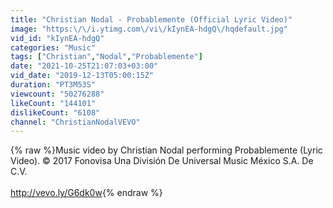 ```yaml
---
title: "Christian Nodal - Probablemente (Official Lyric Video)"
image: "https:\/\/i.ytimg.com\/vi\/kIynEA-hdgQ\/hqdefault.jpg"
vid_id: "kIynEA-hdgQ"
categories: "Music"
tags: ["Christian","Nodal","Probablemente"]
date: "2021-10-25T21:07:03+03:00"
vid_date: "2019-12-13T05:00:15Z"
duration: "PT3M53S"
viewcount: "50276288"
likeCount: "144101"
dislikeCount: "6108"
channel: "ChristianNodalVEVO"
---
```

{% raw %}Music video by Christian Nodal performing Probablemente (Lyric Video). © 2017 Fonovisa Una División De Universal Music México S.A. De C.V.<br /><br /><a rel="nofollow" target="blank" href="http://vevo.ly/G6dk0w">http://vevo.ly/G6dk0w</a>{% endraw %}
